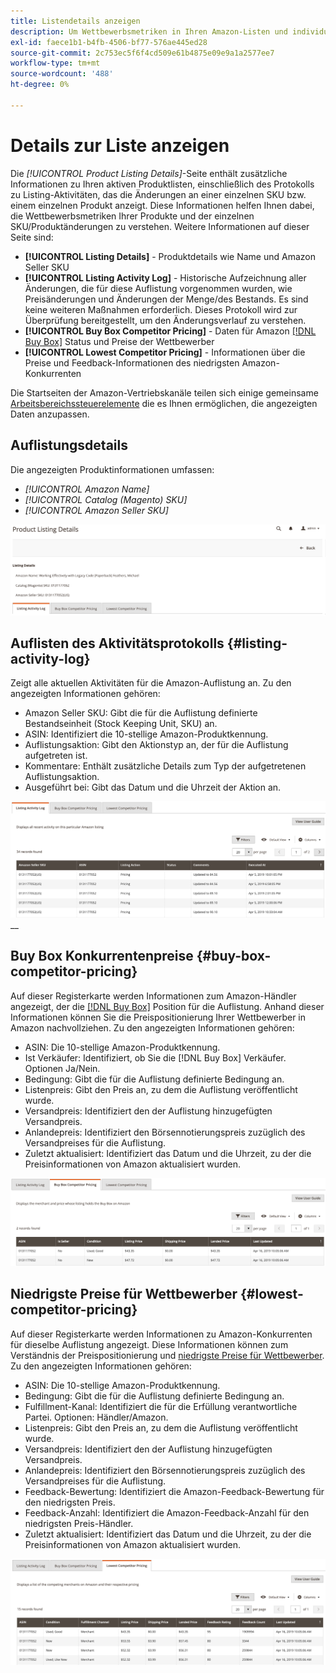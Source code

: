```yaml
---
title: Listendetails anzeigen
description: Um Wettbewerbsmetriken in Ihren Amazon-Listen und individuellen SKU-/Produktänderungen zu verstehen, lesen Sie die Seite Produktlistendetails .
exl-id: faece1b1-b4fb-4506-bf77-576ae445ed28
source-git-commit: 2c753ec5f6f4cd509e61b4875e09e9a1a2577ee7
workflow-type: tm+mt
source-wordcount: '488'
ht-degree: 0%

---
```


# Details zur Liste anzeigen

Die _[!UICONTROL Product Listing Details]_-Seite enthält zusätzliche Informationen zu Ihren aktiven Produktlisten, einschließlich des Protokolls zu Listing-Aktivitäten, das die Änderungen an einer einzelnen SKU bzw. einem einzelnen Produkt anzeigt. Diese Informationen helfen Ihnen dabei, die Wettbewerbsmetriken Ihrer Produkte und der einzelnen SKU/Produktänderungen zu verstehen. Weitere Informationen auf dieser Seite sind:

- **[!UICONTROL Listing Details]** - Produktdetails wie Name und Amazon Seller SKU
- **[!UICONTROL Listing Activity Log]** - Historische Aufzeichnung aller Änderungen, die für diese Auflistung vorgenommen wurden, wie Preisänderungen und Änderungen der Menge/des Bestands. Es sind keine weiteren Maßnahmen erforderlich. Dieses Protokoll wird zur Überprüfung bereitgestellt, um den Änderungsverlauf zu verstehen.
- **[!UICONTROL Buy Box Competitor Pricing]** - Daten für Amazon [[!DNL Buy Box]](./buy-box-competitor-pricing.md) Status und Preise der Wettbewerber
- **[!UICONTROL Lowest Competitor Pricing]** - Informationen über die Preise und Feedback-Informationen des niedrigsten Amazon-Konkurrenten

Die Startseiten der Amazon-Vertriebskanäle teilen sich einige gemeinsame [Arbeitsbereichssteuerelemente](./workspace-controls.md) die es Ihnen ermöglichen, die angezeigten Daten anzupassen.

## Auflistungsdetails

Die angezeigten Produktinformationen umfassen:

- _[!UICONTROL Amazon Name]_
- _[!UICONTROL Catalog (Magento) SKU]_
- _[!UICONTROL Amazon Seller SKU]_

![Auflistungsdetails](assets/amazon-product-listing-details.png)

## Auflisten des Aktivitätsprotokolls {#listing-activity-log}

Zeigt alle aktuellen Aktivitäten für die Amazon-Auflistung an. Zu den angezeigten Informationen gehören:

- Amazon Seller SKU: Gibt die für die Auflistung definierte Bestandseinheit (Stock Keeping Unit, SKU) an.
- ASIN: Identifiziert die 10-stellige Amazon-Produktkennung.
- Auflistungsaktion: Gibt den Aktionstyp an, der für die Auflistung aufgetreten ist.
- Kommentare: Enthält zusätzliche Details zum Typ der aufgetretenen Auflistungsaktion.
- Ausgeführt bei: Gibt das Datum und die Uhrzeit der Aktion an.

![Produktlistendetails - Protokoll zu Listening-Aktivitäten](assets/amazon-listing-activity-log.png)
__

## Buy Box Konkurrentenpreise {#buy-box-competitor-pricing}

Auf dieser Registerkarte werden Informationen zum Amazon-Händler angezeigt, der die [[!DNL Buy Box]](./buy-box-competitor-pricing.md) Position für die Auflistung. Anhand dieser Informationen können Sie die Preispositionierung Ihrer Wettbewerber in Amazon nachvollziehen. Zu den angezeigten Informationen gehören:

- ASIN: Die 10-stellige Amazon-Produktkennung.
- Ist Verkäufer: Identifiziert, ob Sie die [!DNL Buy Box] Verkäufer. Optionen Ja/Nein.
- Bedingung: Gibt die für die Auflistung definierte Bedingung an.
- Listenpreis: Gibt den Preis an, zu dem die Auflistung veröffentlicht wurde.
- Versandpreis: Identifiziert den der Auflistung hinzugefügten Versandpreis.
- Anlandepreis: Identifiziert den Börsennotierungspreis zuzüglich des Versandpreises für die Auflistung.
- Zuletzt aktualisiert: Identifiziert das Datum und die Uhrzeit, zu der die Preisinformationen von Amazon aktualisiert wurden.

![Details zur Produktliste: Buy Box-Mitbewerber-Preise](assets/amazon-listing-details-buy-box-2.png)

## Niedrigste Preise für Wettbewerber {#lowest-competitor-pricing}

Auf dieser Registerkarte werden Informationen zu Amazon-Konkurrenten für dieselbe Auflistung angezeigt. Diese Informationen können zum Verständnis der Preispositionierung und [niedrigste Preise für Wettbewerber](./lowest-competitor-pricing.md). Zu den angezeigten Informationen gehören:

- ASIN: Die 10-stellige Amazon-Produktkennung.
- Bedingung: Gibt die für die Auflistung definierte Bedingung an.
- Fulfillment-Kanal: Identifiziert die für die Erfüllung verantwortliche Partei. Optionen: Händler/Amazon.
- Listenpreis: Gibt den Preis an, zu dem die Auflistung veröffentlicht wurde.
- Versandpreis: Identifiziert den der Auflistung hinzugefügten Versandpreis.
- Anlandepreis: Identifiziert den Börsennotierungspreis zuzüglich des Versandpreises für die Auflistung.
- Feedback-Bewertung: Identifiziert die Amazon-Feedback-Bewertung für den niedrigsten Preis.
- Feedback-Anzahl: Identifiziert die Amazon-Feedback-Anzahl für den niedrigsten Preis-Händler.
- Zuletzt aktualisiert: Identifiziert das Datum und die Uhrzeit, zu der die Preisinformationen von Amazon aktualisiert wurden.

![Details zur Produktliste - niedrigste Preise für Wettbewerber](assets/amazon-listing-details-lowest-comp.png)
